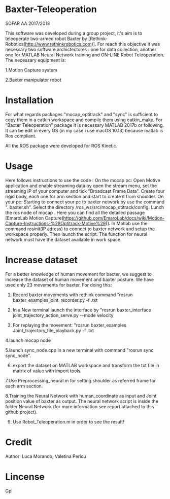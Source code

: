 # Baxter-Teleoperation
SOFAR AA 2017/2018

This software was developed during a group project, it's aim is to teleoperate two-armed robot Baxter by [Rethink-Robotics(http://www.rethinkrobotics.com)]. For reach this objective it was necessary two software archictectures : one for data collection, another one for MATLAB Neural Network training and ON-LINE Robot Teleoperation. 
The necessary equipment is:

1.Motion Capture system

2.Baxter manipulator robot 


# Installation
For what regards packages "mocap_optitrack" and "sync"  is sufficient to copy them in a catkin workspace and compile them using catkin_make. 
For "Baxter Teleoperation" package it is necessary MATLAB 2017b or following. It can be edit in every OS (in my case i use macOS 10.13) because matlab is Ros compliant.  

All the ROS package were developed for ROS Kinetic.

# Usage
Here follows instructions to use the code :
On the mocap pc:
Open Motive application and enable streaming data by open the stream menu, set the streaming IP of your computer and tick "Broadcast Frame Data". 
Create four rigid body, each one for arm section and start to create it from shoulder. 
On your pc:
Starting to connect your pc to baxter network by use the command ". baxter.sh". Select the directory /ros_ws/src/mocap_otitrack/config. Lunch the ros node of mocap . Here you can find all the detailed passage [EmaroLab Motion Capture(https://github.com/EmaroLab/docs/wiki/Motion-Capture-Instructions-%28Optitrack-Motive%29)].
In Matlab use the command rosinit(IP adress) to connect to baxter network and setup the workspace properly. Then launch the script.
The function for neural network must have the dataset available in work space.

# Increase dataset
For a better knowledge of human movement for baxter, we suggest to increase the dataset of human movement and baxter posture.
We have used only 23 movements for baxter. 
For doing this:

1. Record baxter movements with rethink command "rosrun baxter_examples joint_recorder.py -f <nome file>.txt

2. In a New terminal launch the interface by "rosrun baxter_interface joint_trajectory_action_serve.py --mode velocity

3. For replaying the movement: "rosrun baxter_examples Joint_trajectory_file_playback.py -f <nomefile>.txt

4.launch mocap node 

5.launch sync_node.cpp in a new terminal with command "rosrun sync sync_node".

6. export the dataset on MATLAB workspace and transform the txt file in matrix of value with import tools. 

7.Use Preprocessing_neural.m for setting  shoulder as referred frame for each arm section.

8.Training the Neural Network with human_coordinate as input and Joint position value of baxter as output. 
  The neural network script is inside the folder Neural Network (for more information see report attached to this github     project).
 
 9. Use Robot_Teleoperation.m in order to see the result!
 
 # Credit
 Author: Luca Morando, Valetina Pericu
 
 # Lincense 
 Gpl



